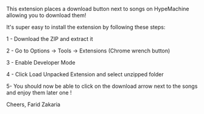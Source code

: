 This extension places a download button next to songs on HypeMachine allowing you to download them!

It's super easy to install the extension by following these steps:

1 - Download the ZIP and extract it

2 - Go to Options -> Tools -> Extensions (Chrome wrench button)

3 - Enable Developer Mode 

4 - Click Load Unpacked Extension and select unzipped folder

5- You should now be able to click on the download arrow next to the songs and enjoy them later one !

Cheers,
Farid Zakaria
